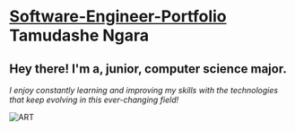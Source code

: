 # [Software-Engineer-Portfolio](https://tamudashe.github.io/Software-Engineer-Portfolio/) Tamudashe Ngara

## **Hey there! I'm a, junior, computer science major.**

_I enjoy constantly learning and improving my skills with the technologies that keep evolving in this ever-changing field!_

![ART](https://images.pexels.com/photos/572056/pexels-photo-572056.jpeg?auto=compress&cs=tinysrgb&dpr=2&h=750&w=1260)
